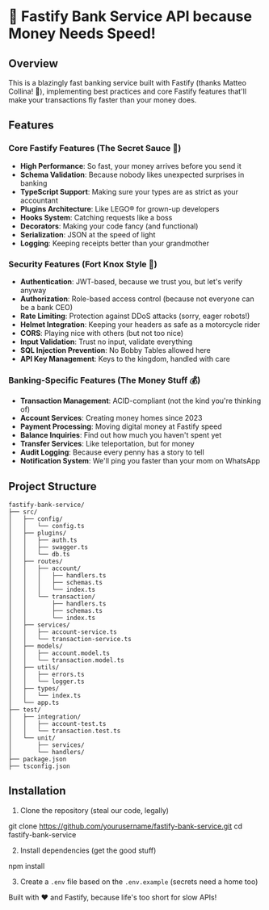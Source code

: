 # 🚀 Fastify Bank Service API because Money Needs Speed!

## Overview
This is a blazingly fast banking service built with Fastify (thanks Matteo Collina! 🙌), implementing best practices and core Fastify features that'll make your transactions fly faster than your money does.

## Features

### Core Fastify Features (The Secret Sauce 🌟)
- **High Performance**: So fast, your money arrives before you send it
- **Schema Validation**: Because nobody likes unexpected surprises in banking
- **TypeScript Support**: Making sure your types are as strict as your accountant
- **Plugins Architecture**: Like LEGO® for grown-up developers
- **Hooks System**: Catching requests like a boss
- **Decorators**: Making your code fancy (and functional)
- **Serialization**: JSON at the speed of light
- **Logging**: Keeping receipts better than your grandmother

### Security Features (Fort Knox Style 🏰)
- **Authentication**: JWT-based, because we trust you, but let's verify anyway
- **Authorization**: Role-based access control (because not everyone can be a bank CEO)
- **Rate Limiting**: Protection against DDoS attacks (sorry, eager robots!)
- **Helmet Integration**: Keeping your headers as safe as a motorcycle rider
- **CORS**: Playing nice with others (but not too nice)
- **Input Validation**: Trust no input, validate everything
- **SQL Injection Prevention**: No Bobby Tables allowed here
- **API Key Management**: Keys to the kingdom, handled with care

### Banking-Specific Features (The Money Stuff 💰)
- **Transaction Management**: ACID-compliant (not the kind you're thinking of)
- **Account Services**: Creating money homes since 2023
- **Payment Processing**: Moving digital money at Fastify speed
- **Balance Inquiries**: Find out how much you haven't spent yet
- **Transfer Services**: Like teleportation, but for money
- **Audit Logging**: Because every penny has a story to tell
- **Notification System**: We'll ping you faster than your mom on WhatsApp

## Project Structure
```
fastify-bank-service/
├── src/
│   ├── config/
│   │   └── config.ts
│   ├── plugins/
│   │   ├── auth.ts
│   │   ├── swagger.ts
│   │   └── db.ts
│   ├── routes/
│   │   ├── account/
│   │   │   ├── handlers.ts
│   │   │   ├── schemas.ts
│   │   │   └── index.ts
│   │   └── transaction/
│   │       ├── handlers.ts
│   │       ├── schemas.ts
│   │       └── index.ts
│   ├── services/
│   │   ├── account-service.ts
│   │   └── transaction-service.ts
│   ├── models/
│   │   ├── account.model.ts
│   │   └── transaction.model.ts
│   ├── utils/
│   │   ├── errors.ts
│   │   └── logger.ts
│   ├── types/
│   │   └── index.ts
│   └── app.ts
├── test/
│   ├── integration/
│   │   ├── account-test.ts
│   │   └── transaction.test.ts
│   └── unit/
│       ├── services/
│       └── handlers/
├── package.json
├── tsconfig.json
```

## Installation

1. Clone the repository (steal our code, legally)


git clone https://github.com/yourusername/fastify-bank-service.git
cd fastify-bank-service


2. Install dependencies (get the good stuff)


npm install


3. Create a `.env` file based on the `.env.example` (secrets need a home too)

Built with ❤️ and Fastify, because life's too short for slow APIs!